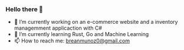 ### Hello there 👋

- 🔭 I’m currently working on an e-commerce website and a inventory managemment applicaction with C#
- 🌱 I’m currently learning Rust, Go and Machine Learning
- 📫 How to reach me: breanmunoz0@gmail.com

